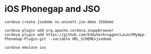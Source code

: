 # iOS Phonegap and JSO




	cordova create jsodemo no.uninett.jso-demo JSOdemo

	cordova plugin add org.apache.cordova.inappbrowser
	cordova plugin add https://github.com/EddyVerbruggen/LaunchMyApp-PhoneGap-Plugin.git --variable URL_SCHEME=jsodemo

	cordova emulate ios
